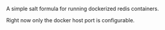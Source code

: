 A simple salt formula for running dockerized redis containers.

Right now only the docker host port is configurable.
